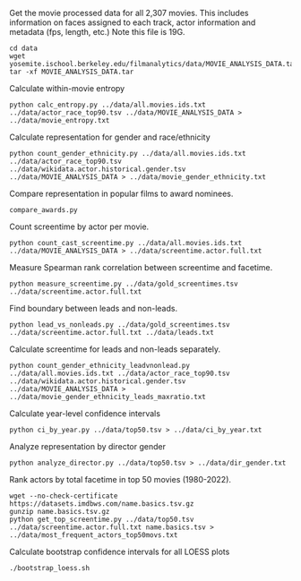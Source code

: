 Get the movie processed data for all 2,307 movies.  This includes information on faces assigned to each track, actor information and metadata (fps, length, etc.)  Note this file is 19G.

```
cd data
wget yosemite.ischool.berkeley.edu/filmanalytics/data/MOVIE_ANALYSIS_DATA.tar
tar -xf MOVIE_ANALYSIS_DATA.tar
```

Calculate within-movie entropy

```
python calc_entropy.py ../data/all.movies.ids.txt ../data/actor_race_top90.tsv ../data/MOVIE_ANALYSIS_DATA > ../data/movie_entropy.txt
```

Calculate representation for gender and race/ethnicity

```
python count_gender_ethnicity.py ../data/all.movies.ids.txt ../data/actor_race_top90.tsv ../data/wikidata.actor.historical.gender.tsv ../data/MOVIE_ANALYSIS_DATA > ../data/movie_gender_ethnicity.txt

```

Compare representation in popular films to award nominees.

```
compare_awards.py
```

Count screentime by actor per movie.

```
python count_cast_screentime.py ../data/all.movies.ids.txt ../data/MOVIE_ANALYSIS_DATA > ../data/screentime.actor.full.txt
```

Measure Spearman rank correlation between screentime and facetime.

```
python measure_screentime.py ../data/gold_screentimes.tsv ../data/screentime.actor.full.txt
```

Find boundary between leads and non-leads.

```
python lead_vs_nonleads.py ../data/gold_screentimes.tsv ../data/screentime.actor.full.txt ../data/leads.txt
```

Calculate screentime for leads and non-leads separately.

```
python count_gender_ethnicity_leadvnonlead.py ../data/all.movies.ids.txt ../data/actor_race_top90.tsv ../data/wikidata.actor.historical.gender.tsv ../data/MOVIE_ANALYSIS_DATA > ../data/movie_gender_ethnicity_leads_maxratio.txt
```

Calculate year-level confidence intervals

```
python ci_by_year.py ../data/top50.tsv > ../data/ci_by_year.txt
```

Analyze representation by director gender

```
python analyze_director.py ../data/top50.tsv > ../data/dir_gender.txt
```

Rank actors by total facetime in top 50 movies (1980-2022).

```
wget --no-check-certificate https://datasets.imdbws.com/name.basics.tsv.gz
gunzip name.basics.tsv.gz
python get_top_screentime.py ../data/top50.tsv ../data/screentime.actor.full.txt name.basics.tsv > ../data/most_frequent_actors_top50movs.txt
```

Calculate bootstrap confidence intervals for all LOESS plots

```
./bootstrap_loess.sh
```
